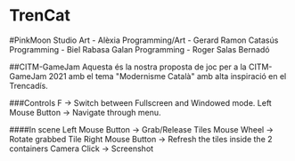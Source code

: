 # TrenCat

#PinkMoon Studio
Art - Alèxia
Programming/Art - Gerard Ramon Catasús
Programming - Biel Rabasa Galan
Programming - Roger Salas Bernadó

##CITM-GameJam
Aquesta és la nostra proposta de joc per a la CITM-GameJam 2021 amb el tema "Modernisme Català"
amb alta inspiració en el Trencadís.


###Controls
F -> Switch between Fullscreen and Windowed mode.
Left Mouse Button -> Navigate through menu.

####In scene
Left Mouse Button -> Grab/Release Tiles
Mouse Wheel -> Rotate grabbed Tile
Right Mouse Button -> Refresh the tiles inside the 2 containers
Camera Click -> Screenshot
